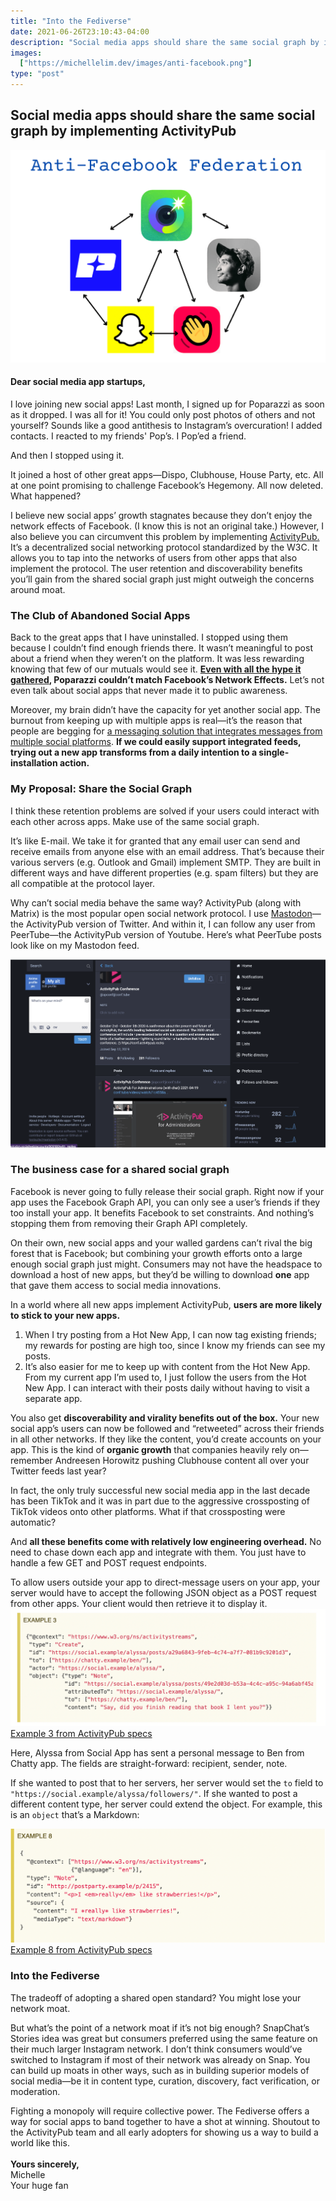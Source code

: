 ```yaml
---
title: "Into the Fediverse"
date: 2021-06-26T23:10:43-04:00
description: "Social media apps should share the same social graph by implementing ActivityPub"
images:
  ["https://michellelim.dev/images/anti-facebook.png"]
type: "post"
---
```

## Social media apps should share the same social graph by implementing ActivityPub
![A web consisting of Poparazzai, Dispo, Clubhouse, Snapchat, and Houseparty](/images/anti-facebook.png)

#### Dear social media app startups,

I love joining new social apps! Last month, I signed up for Poparazzi as soon as it dropped. I was all for it! You could only post photos of others and not yourself? Sounds like a good antithesis to Instagram’s overcuration! I added contacts. I reacted to my friends' Pop’s. I Pop’ed a friend.

And then I stopped using it. 

It joined a host of other great apps—Dispo, Clubhouse, House Party, etc. All at one point promising to challenge Facebook’s Hegemony. All now deleted. What happened? 

I believe new social apps’ growth stagnates because they don’t enjoy the network effects of Facebook. (I know this is not an original take.) However, I also believe you can circumvent this problem by implementing [ActivityPub.](https://www.w3.org/TR/activitypub/) It’s a decentralized social networking protocol standardized by the W3C. It allows you to tap into the networks of users from other apps that also implement the protocol. The user retention and discoverability benefits you’ll gain from the shared social graph just might outweigh the concerns around moat.


### The Club of Abandoned Social Apps

Back to the great apps that I have uninstalled. I stopped using them because I couldn’t find enough friends there. It wasn’t meaningful to post about a friend when they weren’t on the platform. It was less rewarding knowing that few of our mutuals would see it. **[Even with all the hype it gathered](https://techcrunch.com/2021/05/26/poparazzi-hypes-itself-to-the-top-of-the-app-store/), Poparazzi couldn’t match Facebook’s Network Effects.** Let’s not even talk about social apps that never made it to public awareness.

Moreover, my brain didn’t have the capacity for yet another social app. The burnout from keeping up with multiple apps is real—it’s the reason that people are begging for [a messaging solution that integrates messages from multiple social platforms](https://www.texts.com). **If we could easily support integrated feeds, trying out a new app transforms from a daily intention to a single-installation action.**


### My Proposal: Share the Social Graph

I think these retention problems are solved if your users could interact with each other across apps. Make use of the same social graph.

It’s like E-mail. We take it for granted that any email user can send and receive emails from anyone else with an email address. That’s because their various servers (e.g. Outlook and Gmail) implement SMTP. They are built in different ways and have different properties (e.g. spam filters) but they are all compatible at the protocol layer.

Why can’t social media behave the same  way? ActivityPub (along with Matrix) is the most popular open social network protocol.  I use [Mastodon](https://joinmastodon.org/)—the ActivityPub version of Twitter. And within it, I can follow any user from PeerTube—the ActivityPub version of Youtube. Here’s what PeerTube posts look like on my Mastodon feed.

![Screenshot of me viewing PeerTube from Mastodon](/images/mastodon-screenshot.png)

### The business case for a shared social graph

Facebook is never going to fully release their social graph. Right now if your app uses the Facebook Graph API, you can only see a user’s friends if they too install your app. It benefits Facebook to set constraints. And nothing’s stopping them from removing their Graph API completely.

On their own, new social apps and your walled gardens can’t rival the big forest that is Facebook; but combining your growth efforts onto a large enough social graph just might. Consumers may not have the headspace to download a host of new apps, but they’d be willing to download **one** app that gave them access to social media innovations.

In a world where all new apps implement ActivityPub, **users are more likely to stick to your new apps.**



1. When I try posting from a Hot New App, I can now tag existing friends; my rewards for posting are high too, since I know my friends can see my posts.
2. It’s also easier for me to keep up with content from the Hot New App. From my current app I’m used to, I just follow the users from the Hot New App. I can interact with their posts daily without having to visit a separate app. 

You also get **discoverability and virality benefits out of the box.** Your new social app’s users can now be followed and “retweeted” across their friends in all other networks. If they like the content, you’d create accounts on your app. This is the kind of **organic growth** that companies heavily rely on—remember Andreesen Horowitz pushing Clubhouse content all over your Twitter feeds last year?

In fact, the only truly successful new social media app in the last decade has been TikTok and it was in part due to the aggressive crossposting of TikTok videos onto other platforms. What if that crossposting were automatic?

 

And **all these benefits come with relatively low engineering overhead.** No need to chase down each app and integrate with them. You just have to handle a few GET and POST request endpoints. 

To allow users outside your app to direct-message users on your app, your server would have to accept the following JSON object as a POST request from other apps. Your client would then retrieve it to display it.
![JSON of DM](/images/alyssa-dm.png)
[Example 3 from ActivityPub specs](https://www.w3.org/TR/activitypub/#Overview)

Here, Alyssa from Social App has sent a personal message to Ben from Chatty app. The fields are straight-forward: recipient, sender, note.

If she wanted to post that to her servers, her server would set the `to` field to `"https://social.example/alyssa/followers/"`. If she wanted to post a different content type, her server could extend the object. For example, this is an `object` that’s a Markdown:

![JSON of Markdown](/images/alyssa-markdown.png)
[Example 8 from ActivityPub specs](https://www.w3.org/TR/activitypub/#obj-id)

### Into the Fediverse

The tradeoff of adopting a shared open standard? You might lose your network moat.

But what’s the point of a network moat if it’s not big enough? SnapChat’s Stories idea was great but consumers preferred using the same feature on their much larger Instagram network. I don’t think consumers would’ve switched to Instagram if most of their network was already on Snap. You can build up moats in other ways, such as in building superior models of social media—be it in content type, curation, discovery, fact verification, or moderation.

Fighting a monopoly will require collective power. The Fediverse offers a way for social apps to band together to have a shot at winning. Shoutout to the ActivityPub team and all early adopters for showing us a way to build a world like this.
\
\
**Yours sincerely,**\
Michelle\
Your huge fan
